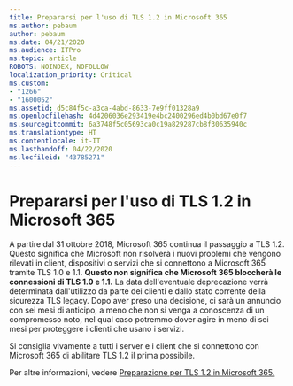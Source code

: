 ```yaml
---
title: Prepararsi per l'uso di TLS 1.2 in Microsoft 365
ms.author: pebaum
author: pebaum
ms.date: 04/21/2020
ms.audience: ITPro
ms.topic: article
ROBOTS: NOINDEX, NOFOLLOW
localization_priority: Critical
ms.custom:
- "1266"
- "1600052"
ms.assetid: d5c84f5c-a3ca-4abd-8633-7e9ff01328a9
ms.openlocfilehash: 4d4206036e293419e4bc2400296ed4b0bd67e0f7
ms.sourcegitcommit: 6a3748f5c05693ca0c19a829287cb8f30635940c
ms.translationtype: HT
ms.contentlocale: it-IT
ms.lasthandoff: 04/22/2020
ms.locfileid: "43785271"
---
```

# <a name="prepare-for-use-of-tls-12-in-microsoft-365"></a>Prepararsi per l'uso di TLS 1.2 in Microsoft 365

A partire dal 31 ottobre 2018, Microsoft 365 continua il passaggio a TLS 1.2. Questo significa che Microsoft non risolverà i nuovi problemi che vengono rilevati in client, dispositivi o servizi che si connettono a Microsoft 365 tramite TLS 1.0 e 1.1. **Questo non significa che Microsoft 365 bloccherà le connessioni di TLS 1.0 e 1.1.** La data dell'eventuale deprecazione verrà determinata dall'utilizzo da parte dei clienti e dallo stato corrente della sicurezza TLS legacy. Dopo aver preso una decisione, ci sarà un annuncio con sei mesi di anticipo, a meno che non si venga a conoscenza di un compromesso noto, nel qual caso potremmo dover agire in meno di sei mesi per proteggere i clienti che usano i servizi.
  
Si consiglia vivamente a tutti i server e i client che si connettono con Microsoft 365 di abilitare TLS 1.2 il prima possibile.
  
Per altre informazioni, vedere [Preparazione per TLS 1.2 in Microsoft 365.](https://support.microsoft.com/help/4057306/preparing-for-tls-1-2-in-office-365)
  